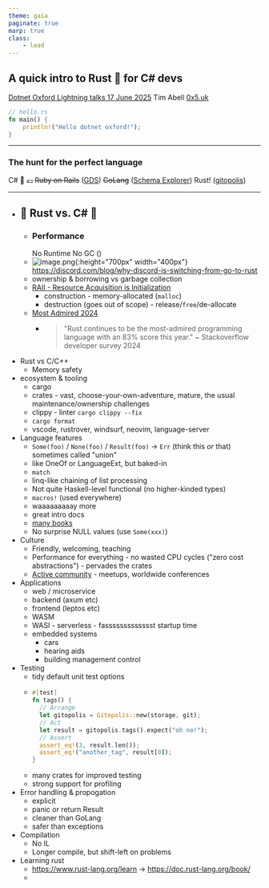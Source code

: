 ```yaml
---
theme: gaia
paginate: true
marp: true
class:
    - lead
---
```


## A quick intro to Rust 🦀 for C# devs
[Dotnet Oxford Lightning talks 17 June 2025](https://www.meetup.com/dotnetoxford/events/307454172/)
Tim Abell [0x5.uk](https://0x5.uk/)
```rust
// hello.rs
fn main() {
    println!("Hello dotnet oxford!");
}
```

<!--
speaker notes here
-->

---
<!--
footer: Tim Abell | 0x5.uk
-->


### The hunt for the perfect language

C# 💼 💷
~~Ruby on Rails~~  ([GDS](https://www.gov.uk/government/organisations/government-digital-service))
~~GoLang~~ ([Schema Explorer](https://timabell.github.io/schema-explorer/))
Rust! ([gitopolis](https://github.com/rustworkshop/gitopolis))

---

- ##  🥷 Rust vs. C# 🥊
	- ### Performance
	  No Runtime
	  No GC ()
	- ![image.png](../assets/image_1750099370866_0.png){:height="700px" width="400px"}
	  https://discord.com/blog/why-discord-is-switching-from-go-to-rust
	- ownership & borrowing vs garbage collection
	- [RAII - Resource Acquisition is Initialization](https://doc.rust-lang.org/rust-by-example/scope/raii.html)
		- construction - memory-allocated (`malloc`)
		- destruction (goes out of scope) - release/`free`/de-allocate
	- [Most Admired 2024](https://survey.stackoverflow.co/2024/technology#admired-and-desired)
		- > "Rust continues to be the most-admired programming language with an 83% score this year."
		  > ~ Stackoverflow developer survey 2024
- Rust vs C/C++
	- Memory safety
- ecosystem & tooling
	- cargo
	- crates - vast, choose-your-own-adventure, mature, the usual maintenance/ownership challenges
	- clippy - linter `cargo clippy --fix`
	- `cargo format`
	- vscode, rustrover, windsurf, neovim, language-server
- Language features
	- `Some(foo)` / `None(foo)` / `Result(foo)`  -> `Err` (think this *or* that) sometimes called "union"
	- like OneOf or LanguageExt, but baked-in
	- `match`
	- linq-like chaining of list processing
	- Not quite Haskell-level functional (no higher-kinded types)
	- `macros!` (used everywhere)
	- waaaaaaaaay more
	- great intro docs
	- [many books](https://rustworkshop.co/2023/06/18/rust-programming-books/)
	- No surprise NULL values (use `Some(xxx)`)
- Culture
	- Friendly, welcoming, teaching
	- Performance for everything - no wasted CPU cycles ("zero cost abstractions") - pervades the crates
	- [Active community](https://rustworkshop.co/2023/04/27/how-to-be-part-of-the-rust-community/) - meetups, worldwide conferences
- Applications
	- web / microservice
	- backend (axum etc)
	- frontend (leptos etc)
	- WASM
	- WASI - serverless - fassssssssssssst startup time
	- embedded systems
		- cars
		- hearing aids
		- building management control
- Testing
	- tidy default unit test options
	- ```rust
	  #[test]
	  fn tags() {
	    // Arrange
	    let gitopolis = Gitopolis::new(storage, git);
	    // Act
	    let result = gitopolis.tags().expect("oh no!");
	    // Assert
	    assert_eq!(3, result.len());
	    assert_eq!("another_tag", result[0]);
	  }
	  ```
	- many crates for improved testing
	- strong support for profiling
- Error handling & propogation
	- explicit
	- panic or return Result
	- cleaner than GoLang
	- safer than exceptions
- Compilation
	- No IL
	- Longer compile, but shift-left on problems
- Learning rust
	- https://www.rust-lang.org/learn -> https://doc.rust-lang.org/book/
	-